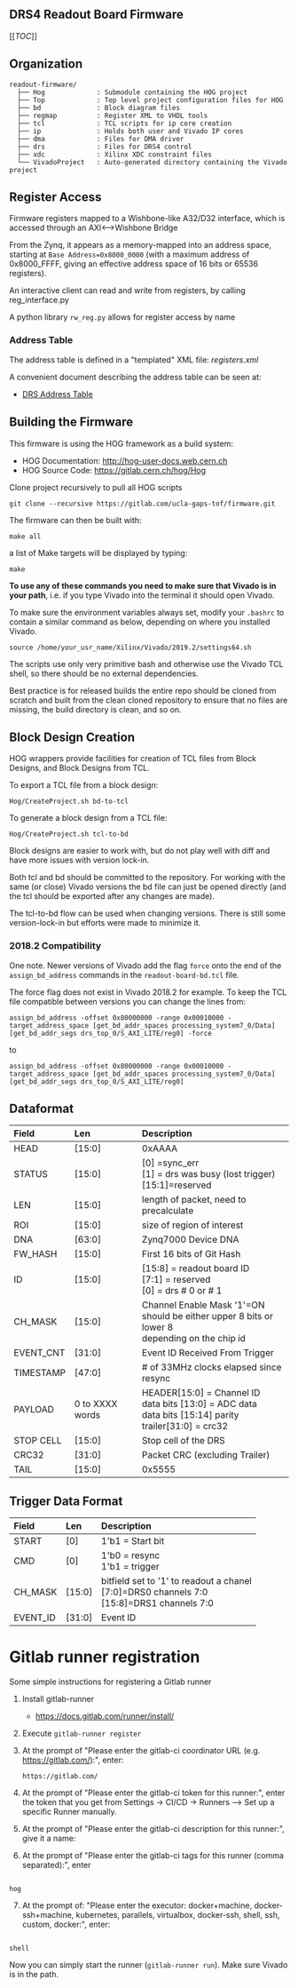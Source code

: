 DRS4 Readout Board Firmware
------------

[[_TOC_]]

Organization
------------

``` {.example}
readout-firmware/
  ├── Hog             : Submodule containing the HOG project
  ├── Top             : Top level project configuration files for HOG
  ├── bd              : Block diagram files
  ├── regmap          : Register XML to VHDL tools
  ├── tcl             : TCL scripts for ip core creation
  ├── ip              : Holds both user and Vivado IP cores
  ├── dma             : Files for DMA driver
  ├── drs             : Files for DRS4 control
  ├── xdc             : Xilinx XDC constraint files
  └── VivadoProject   : Auto-generated directory containing the Vivado project

```

Register Access
---------------

Firmware registers mapped to a Wishbone-like A32/D32 interface, which is
accessed through an AXI⟷Wishbone Bridge

From the Zynq, it appears as a memory-mapped into an address space,
starting at `Base Address=0x8000_0000` (with a maximum address of
0x8000\_FFFF, giving an effective address space of 16 bits or 65536
registers).

An interactive client can read and write from registers, by calling
reg\_interface.py

A python library `rw_reg.py` allows for register access by name

### Address Table

The address table is defined in a "templated" XML file: *registers.xml*

A convenient document describing the address table can be seen at:

-   [DRS Address Table](regmap/address_table.org)

Building the Firmware
---------------------

This firmware is using the HOG framework as a build system:

-   HOG Documentation: <http://hog-user-docs.web.cern.ch>
-   HOG Source Code: <https://gitlab.cern.ch/hog/Hog>

Clone project recursively to pull all HOG scripts

``` {.example}
git clone --recursive https://gitlab.com/ucla-gaps-tof/firmware.git
```

The firmware can then be built with:

``` {.example}
make all
```

a list of Make targets will be displayed by typing:

``` {.example}
make
```

**To use any of these commands you need to make sure that Vivado is in
your path**, i.e. if you type Vivado into the terminal it should open
Vivado.

To make sure the environment variables always set, modify your `.bashrc`
to contain a similar command as below, depending on where you installed
Vivado.

``` {.example}
source /home/your_usr_name/Xilinx/Vivado/2019.2/settings64.sh
```

The scripts use only very primitive bash and otherwise use the Vivado
TCL shell, so there should be no external dependencies.

Best practice is for released builds the entire repo should be cloned
from scratch and built from the clean cloned repository to ensure that
no files are missing, the build directory is clean, and so on.

Block Design Creation
---------------------

HOG wrappers provide facilities for creation of TCL files from Block
Designs, and Block Designs from TCL.

To export a TCL file from a block design:

``` {.example}
Hog/CreateProject.sh bd-to-tcl
```

To generate a block design from a TCL file:

``` {.example}
Hog/CreateProject.sh tcl-to-bd
```

Block designs are easier to work with, but do not play well with diff
and have more issues with version lock-in.

Both tcl and bd should be committed to the repository. For working with
the same (or close) Vivado versions the bd file can just be opened
directly (and the tcl should be exported after any changes are made).

The tcl-to-bd flow can be used when changing versions. There is still
some version-lock-in but efforts were made to minimize it.

### 2018.2 Compatibility

One note. Newer versions of Vivado add the flag `force` onto the end of
the `assign_bd_address` commands in the `readout-board-bd.tcl` file.

The force flag does not exist in Vivado 2018.2 for example. To keep the
TCL file compatible between versions you can change the lines from:

``` {.example}
assign_bd_address -offset 0x80000000 -range 0x00010000 -target_address_space [get_bd_addr_spaces processing_system7_0/Data] [get_bd_addr_segs drs_top_0/S_AXI_LITE/reg0] -force
```

to

``` {.example}
assign_bd_address -offset 0x80000000 -range 0x00010000 -target_address_space [get_bd_addr_spaces processing_system7_0/Data] [get_bd_addr_segs drs_top_0/S_AXI_LITE/reg0]
```

Dataformat
----------

  |Field       |    Len        |   Description                               |
  | :----      | :---------    | :-------------                              |
  |HEAD        |   \[15:0\]    | 0xAAAA                                      |
  |STATUS      |   \[15:0\]    |\[0\] =sync\_err <br> \[1\] = drs was busy (lost trigger) <br> \[15:1\]=reserved |
  |LEN         |   \[15:0\]    |length of packet, need to precalculate       | 
  |ROI         |   \[15:0\]    |size of region of interest                   |
  |DNA         |   \[63:0\]    |Zynq7000 Device DNA                          |
  |FW\_HASH    |   \[15:0\]    |First 16 bits of Git Hash                    |
  |ID          |   \[15:0\]    |\[15:8\] = readout board ID <br> \[7:1\] = reserved <br> \[0\] = drs # 0 or # 1 |
  |CH\_MASK    |   \[15:0\]    |Channel Enable Mask '1'=ON <br> should be either upper 8 bits or lower 8 <br> depending on the chip id |
  |EVENT\_CNT  |   \[31:0\]    |Event ID Received From Trigger               |
  |TIMESTAMP   |   \[47:0\]    |\# of 33MHz clocks elapsed since resync      | 
  |PAYLOAD     |0 to XXXX words|HEADER\[15:0\] = Channel ID <br> data bits \[13:0\] = ADC data <br> data bits \[15:14\] parity <br> trailer\[31:0\] = crc32 |
  |STOP CELL   |   \[15:0\]    |Stop cell of the DRS
  |CRC32       |   \[31:0\]    |Packet CRC (excluding Trailer)
  |TAIL        |   \[15:0\]    |0x5555

Trigger Data Format
-------------------

  |Field      | Len       | Description
  | :-------- | :-------- | :-------------
  |START      | \[0\]     | 1'b1 = Start bit
  |CMD        | \[0\]     | 1'b0 = resync <br> 1'b1 = trigger
  |CH\_MASK   | \[15:0\]  | bitfield set to '1' to readout a chanel <br> \[7:0\]=DRS0 channels 7:0 <br> \[15:8\]=DRS1 channels 7:0
  |EVENT\_ID  | \[31:0\]  | Event ID

Gitlab runner registration
==========================

Some simple instructions for registering a Gitlab runner

1.  Install gitlab-runner
    -   <https://docs.gitlab.com/runner/install/>
2.  Execute `gitlab-runner register`
3.  At the prompt of "Please enter the gitlab-ci coordinator URL (e.g.
    <https://gitlab.com/>):", enter:

        https://gitlab.com/

4.  At the prompt of "Please enter the gitlab-ci token for this
    runner:", enter the token that you get from Settings -&gt; CI/CD
    -&gt; Runners --&gt; Set up a specific Runner manually.
5.  At the prompt of "Please enter the gitlab-ci description for this
    runner:", give it a name:
6.  At the prompt of "Please enter the gitlab-ci tags for this runner
    (comma separated):", enter

```

hog

```

7.  At the prompt of: "Please enter the executor: docker+machine,
    docker-ssh+machine, kubernetes, parallels, virtualbox, docker-ssh,
    shell, ssh, custom, docker:", enter:

```

shell

```
Now you can simply start the runner (`gitlab-runner run`). Make sure
Vivado is in the path.
